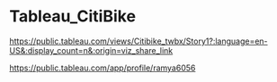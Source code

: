 # Tableau_CitiBike


https://public.tableau.com/views/Citibike_twbx/Story1?:language=en-US&:display_count=n&:origin=viz_share_link

https://public.tableau.com/app/profile/ramya6056


